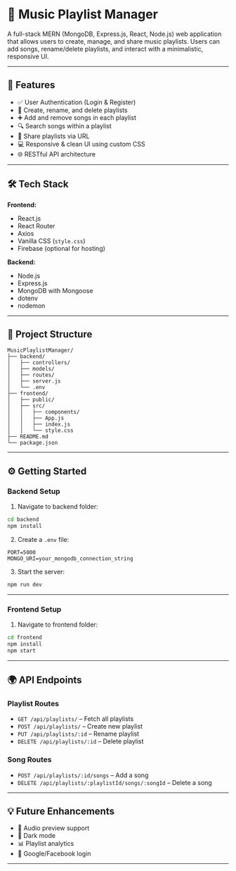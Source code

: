 # 🎵 Music Playlist Manager

A full-stack MERN (MongoDB, Express.js, React, Node.js) web application that allows users to create, manage, and share music playlists. Users can add songs, rename/delete playlists, and interact with a minimalistic, responsive UI.

---

## 🚀 Features

* ✅ User Authentication (Login & Register)
* 🎼 Create, rename, and delete playlists
* ➕ Add and remove songs in each playlist
* 🔍 Search songs within a playlist
* 📄 Share playlists via URL
* 💻 Responsive & clean UI using custom CSS
* 🌐 RESTful API architecture

---

## 🛠️ Tech Stack

**Frontend:**

* React.js
* React Router
* Axios
* Vanilla CSS (`style.css`)
* Firebase (optional for hosting)

**Backend:**

* Node.js
* Express.js
* MongoDB with Mongoose
* dotenv
* nodemon

---

## 📂 Project Structure

```
MusicPlaylistManager/
├── backend/
│   ├── controllers/
│   ├── models/
│   ├── routes/
│   ├── server.js
│   └── .env
├── frontend/
│   ├── public/
│   ├── src/
│   │   ├── components/
│   │   ├── App.js
│   │   ├── index.js
│   │   └── style.css
├── README.md
└── package.json
```

---

## ⚙️ Getting Started

### Backend Setup

1. Navigate to backend folder:

```bash
cd backend
npm install
```

2. Create a `.env` file:

```
PORT=5000
MONGO_URI=your_mongodb_connection_string
```

3. Start the server:

```bash
npm run dev
```

---

### Frontend Setup

1. Navigate to frontend folder:

```bash
cd frontend
npm install
npm start
```

---

## 🌍 API Endpoints

### Playlist Routes

* `GET /api/playlists/` – Fetch all playlists
* `POST /api/playlists/` – Create new playlist
* `PUT /api/playlists/:id` – Rename playlist
* `DELETE /api/playlists/:id` – Delete playlist

### Song Routes

* `POST /api/playlists/:id/songs` – Add a song
* `DELETE /api/playlists/:playlistId/songs/:songId` – Delete a song

---


## 💡 Future Enhancements

* 🎷 Audio preview support
* 🌃 Dark mode
* 📊 Playlist analytics
* 🔐 Google/Facebook login

---

